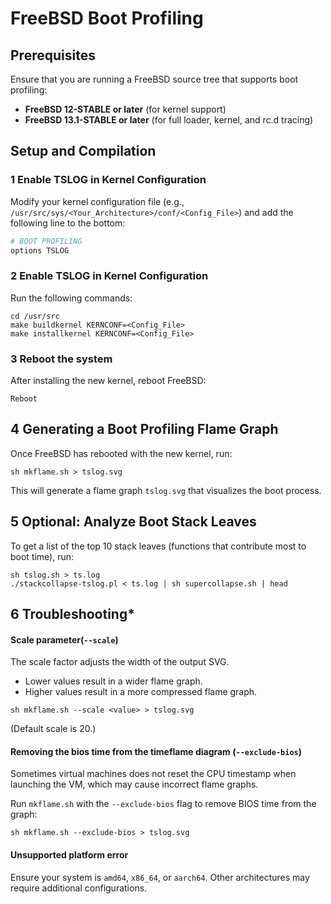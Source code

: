 # FreeBSD Boot Profiling  

## **Prerequisites**  
Ensure that you are running a FreeBSD source tree that supports boot profiling:  
- **FreeBSD 12-STABLE or later** (for kernel support)  
- **FreeBSD 13.1-STABLE or later** (for full loader, kernel, and rc.d tracing)  

## **Setup and Compilation**  

### 1️ **Enable TSLOG in Kernel Configuration**  
Modify your kernel configuration file (e.g., `/usr/src/sys/<Your_Architecture>/conf/<Config_File>`) and add the following line to the bottom:  
```sh
# BOOT PROFILING
options TSLOG
```

### 2️ **Enable TSLOG in Kernel Configuration** 

Run the following commands:
```
cd /usr/src
make buildkernel KERNCONF=<Config_File>
make installkernel KERNCONF=<Config_File>
```

### 3 **Reboot the system**
After installing the new kernel, reboot FreeBSD:
```
Reboot
```

## 4 **Generating a Boot Profiling Flame Graph**

Once FreeBSD has rebooted with the new kernel, run:
```
sh mkflame.sh > tslog.svg
```

This will generate a flame graph ```tslog.svg``` that visualizes the boot process.

## 5 **Optional: Analyze Boot Stack Leaves**

To get a list of the top 10 stack leaves (functions that contribute most to boot time), run:

```
sh tslog.sh > ts.log
./stackcollapse-tslog.pl < ts.log | sh supercollapse.sh | head
```

## 6 **Troubleshooting***

#### Scale parameter(```--scale```)
The scale factor adjusts the width of the output SVG.

- Lower values result in a wider flame graph.
- Higher values result in a more compressed flame graph.

```
sh mkflame.sh --scale <value> > tslog.svg
```
(Default scale is 20.)

#### Removing the bios time from the timeflame diagram (```--exclude-bios```)
Sometimes virtual machines does not reset the CPU timestamp when launching the VM, which may cause incorrect flame graphs.

Run ```mkflame.sh``` with the ```--exclude-bios``` flag to remove BIOS time from the graph:
```
sh mkflame.sh --exclude-bios > tslog.svg
```

#### Unsupported platform error
Ensure your system is ```amd64```, ```x86_64```, or ```aarch64```. Other architectures may require additional configurations.
